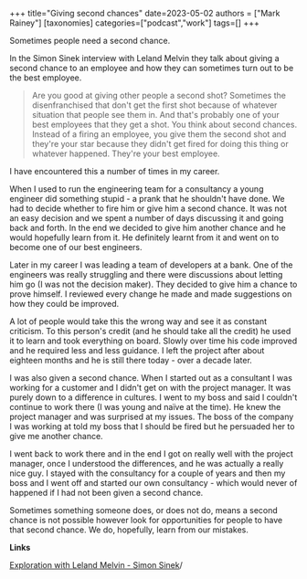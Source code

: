 +++
title="Giving second chances"
date=2023-05-02
authors = ["Mark Rainey"]
[taxonomies]
categories=["podcast","work"]
tags=[]
+++

Sometimes people need a second chance.

<!-- more -->

In the Simon Sinek interview with Leland Melvin they talk about giving a second chance to an employee and how they can sometimes turn out to be the best employee.

> Are you good at giving other people a second shot? Sometimes the disenfranchised that don't get the first shot because of whatever situation that people see them in. And that's probably one of your best employees that they get a shot. You think about second chances. Instead of a firing an employee, you give them the second shot and they're your star because they didn't get fired for doing this thing or whatever happened. They're your best employee.

I have encountered this a number of times in my career.

When I used to run the engineering team for a consultancy a young engineer did something stupid - a prank that he shouldn't have done. We had to decide whether to fire him or give him a second chance. It was not an easy decision and we spent a number of days discussing it and going back and forth. In the end we decided to give him another chance and he would hopefully learn from it. He definitely learnt from it and went on to become one of our best engineers.

Later in my career I was leading a team of developers at a bank. One of the engineers was really struggling and there were discussions about letting him go (I was not the decision maker). They decided to give him a chance to prove himself. I reviewed every change he made and made suggestions on how they could be improved.

A lot of people would take this the wrong way and see it as constant criticism. To this person's credit (and he should take all the credit) he used it to learn and took everything on board. Slowly over time his code improved and he required less and less guidance. I left the project after about eighteen months and he is still there today - over a decade later.

I was also given a second chance. When I started out as a consultant I was working for a customer and I didn't get on with the project manager. It was purely down to a difference in cultures. I went to my boss and said I couldn't continue to work there (I was young and naïve at the time). He knew the project manager and was surprised at my issues. The boss of the company I was working at told my boss that I should be fired but he persuaded her to give me another chance.

I went back to work there and in the end I got on really well with the project manager, once I understood the differences, and he was actually a really nice guy. I stayed with the consultancy for a couple of years and then my boss and I went off and started our own consultancy - which would never of happened if I had not been given a second chance.

Sometimes something someone does, or does not do, means a second chance is not possible however look for opportunities for people to have that second chance. We do, hopefully, learn from our mistakes.

__Links__

[Exploration with Leland Melvin - Simon Sinek](https://simonsinek.com/podcast/episodes/exploration-with-leland-melvin)/
